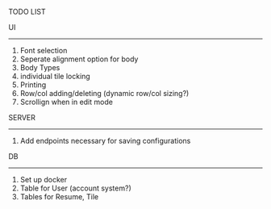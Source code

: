 TODO LIST

UI
___

1. Font selection
2. Seperate alignment option for body
3. Body Types
4. individual tile locking
5. Printing
6. Row/col adding/deleting (dynamic row/col sizing?)
7. Scrollign when in edit mode

SERVER
___

1. Add endpoints necessary for saving configurations

DB
___

1. Set up docker
2. Table for User (account system?)
3. Tables for Resume, Tile
